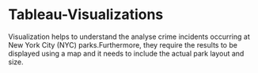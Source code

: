 # Tableau-Visualizations
Visualization helps to understand the analyse crime incidents occurring at New York City (NYC) parks.Furthermore, they require the results to be displayed using a map and it needs
to include the actual park layout and size.
